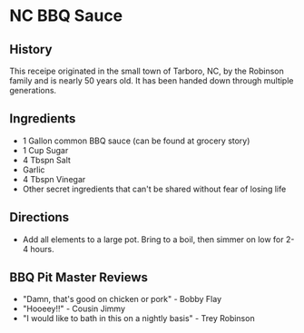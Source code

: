 # NC BBQ Sauce

## History
This receipe originated in the small town of Tarboro, NC, by the Robinson family and is
nearly 50 years old. It has been handed down through multiple generations.

## Ingredients
- 1 Gallon common BBQ sauce (can be found at grocery story)
- 1 Cup Sugar
- 4 Tbspn Salt
- Garlic
- 4 Tbspn Vinegar
- Other secret ingredients that can't be shared without fear of losing life


## Directions
- Add all elements to a large pot. Bring to a boil, then simmer on low for 2-4 hours.

## BBQ Pit Master Reviews
- "Damn, that's good on chicken or pork" - Bobby Flay
- "Hooeey!!" - Cousin Jimmy
- "I would like to bath in this on a nightly basis" - Trey Robinson
